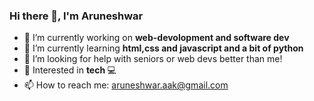  ###                                                           Hi there 👋, I'm Aruneshwar



- 🔭 I’m currently working on <b>web-devolopment and software dev</b>
- 🌱 I’m currently learning <b>html,css and javascript and a bit of python</b>
- 🤔 I’m looking for help with seniors or web devs better than me!
- 💬 Interested in <b>tech </b>💻
- 📫 How to reach me: aruneshwar.aak@gmail.com

  

